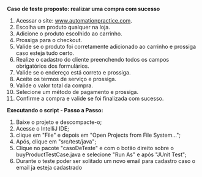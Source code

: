 ﻿

**Caso de teste proposto: realizar uma compra com sucesso**
1. Acessar o site: www.automationpractice.com.
2. Escolha um produto qualquer na loja.
3. Adicione o produto escolhido ao carrinho.
4. Prossiga para o checkout.
5. Valide se o produto foi corretamente adicionado ao carrinho e prossiga caso esteja tudo certo.
6. Realize o cadastro do cliente preenchendo todos os campos obrigatórios dos formulários.
7. Valide se o endereço está correto e prossiga.
8. Aceite os termos de serviço e prossiga.
9. Valide o valor total da compra.
10. Selecione um método de pagamento e prossiga.
11. Confirme a compra e valide se foi finalizada com sucesso.

**Executando o script - Passo a Passo:**
 1. Baixe o projeto e descompacte-o;
 2. Acesse o IntelliJ IDE;
 3. clique em "File" e depois em "Open Projects from File System...";
 4. Após, clique em "src/test/java";
 5. Clique no pacote "casoDeTeste" e com o botão direito sobre o buyProductTestCase.java e selecione "Run As" e após "JUnit Test";
 6. Durante o teste poder ser solitado um novo email para cadastro caso o email ja esteja cadastrado
